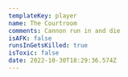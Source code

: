 ```yaml
---
templateKey: player
name: The Courtroom
comments: Cannon run in and die
isAFK: false
runsInGetsKilled: true
isToxic: false
date: 2022-10-30T18:29:36.574Z
---
```

